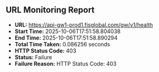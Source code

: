 ## URL Monitoring Report

- **URL:** https://api-gw1-prod1.fisglobal.com/gw/v1/health
- **Start Time:** 2025-10-06T17:51:58.804038
- **End Time:** 2025-10-06T17:51:58.890294
- **Total Time Taken:** 0.086256 seconds
- **HTTP Status Code:** 403
- **Status:** Failure
- **Failure Reason:** HTTP Status Code: 403
